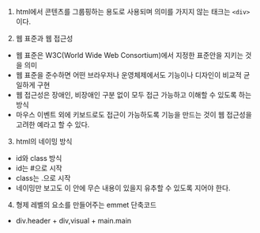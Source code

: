 1. html에서 콘텐츠를 그룹핑하는 용도로 사용되며 의미를 가지지 않는 태크는 `<div>`이다.

2. 웹 표준과 웹 접근성
  - 웹 표준은 W3C(World Wide Web Consortium)에서 지정한 표준안을 지키는 것을 의미
  - 웹 표준을 준수하면 어떤 브라우저나 운영체제에서도 기능이나 디자인이 비교적 균일하게 구현
  - 웹 접근성은 장애인, 비장애인 구분 없이 모두 접근 가능하고 이해할 수 있도록 하는 방식
  - 마우스 이벤트 외에 키보드로도 접근이 가능하도록 기능을 만드는 것이 웹 접근성을 고려한 예라고 할 수 있다.

3. html의 네이밍 방식
  - id와 class 방식
  - id는 #으로 시작
  - class는 .으로 시작
  - 네이밍만 보고도 이 안에 무슨 내용이 있을지 유추할 수 있도록 지어야 한다.

4. 형제 레벨의 요소를 만들어주는 emmet 단축코드
  - div.header + div,visual + main.main

